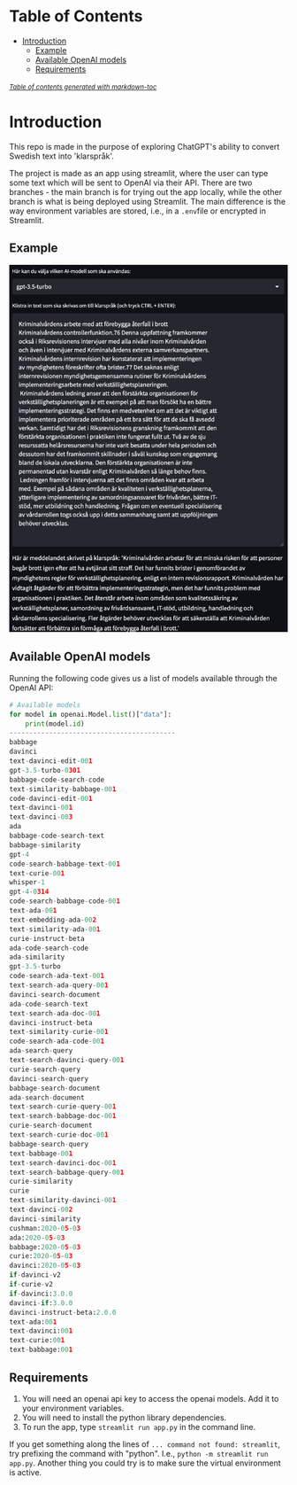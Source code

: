 # Table of Contents
- [Introduction](#introduction)
  * [Example](#example)
  * [Available OpenAI models](#available-openai-models)
  * [Requirements](#requirements)

<small><i><a href='http://ecotrust-canada.github.io/markdown-toc/'>Table of contents generated with markdown-toc</a></i></small>



# Introduction
This repo is made in the purpose of exploring ChatGPT's ability to convert Swedish text into 'klarspråk'.

The project is made as an app using streamlit, where the user can type some text which will be sent to OpenAI via their API. There are two branches - the main branch is for trying out the app locally, while the other branch is what is being deployed using Streamlit. The main difference is the way environment variables are stored, i.e., in a `.env`file or encrypted in Streamlit.

## Example
![title](images/klarsprak_ex_screenshot.png)


## Available OpenAI models
Running the following code gives us a list of models available through the OpenAI API:

```python
# Available models
for model in openai.Model.list()["data"]:
    print(model.id)
------------------------------------------
babbage
davinci
text-davinci-edit-001
gpt-3.5-turbo-0301
babbage-code-search-code
text-similarity-babbage-001
code-davinci-edit-001
text-davinci-001
text-davinci-003
ada
babbage-code-search-text
babbage-similarity
gpt-4
code-search-babbage-text-001
text-curie-001
whisper-1
gpt-4-0314
code-search-babbage-code-001
text-ada-001
text-embedding-ada-002
text-similarity-ada-001
curie-instruct-beta
ada-code-search-code
ada-similarity
gpt-3.5-turbo
code-search-ada-text-001
text-search-ada-query-001
davinci-search-document
ada-code-search-text
text-search-ada-doc-001
davinci-instruct-beta
text-similarity-curie-001
code-search-ada-code-001
ada-search-query
text-search-davinci-query-001
curie-search-query
davinci-search-query
babbage-search-document
ada-search-document
text-search-curie-query-001
text-search-babbage-doc-001
curie-search-document
text-search-curie-doc-001
babbage-search-query
text-babbage-001
text-search-davinci-doc-001
text-search-babbage-query-001
curie-similarity
curie
text-similarity-davinci-001
text-davinci-002
davinci-similarity
cushman:2020-05-03
ada:2020-05-03
babbage:2020-05-03
curie:2020-05-03
davinci:2020-05-03
if-davinci-v2
if-curie-v2
if-davinci:3.0.0
davinci-if:3.0.0
davinci-instruct-beta:2.0.0
text-ada:001
text-davinci:001
text-curie:001
text-babbage:001
```


## Requirements

1. You will need an openai api key to access the openai models. Add it to your environment variables.
2. You will need to install the python library dependencies.
3. To run the app, type ```streamlit run app.py``` in the command line.

If you get something along the lines of `... command not found: streamlit`, try prefixing the command with "python". I.e., `python -m streamlit run app.py`. Another thing you could try is to make sure the virtual environment is active. 
